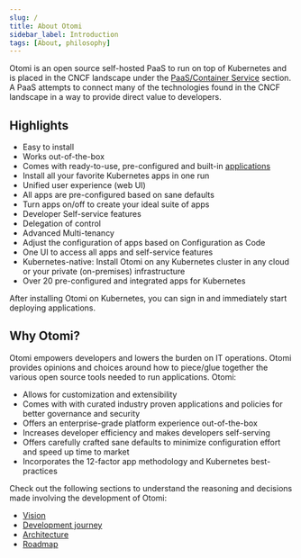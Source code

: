 ```yaml
---
slug: /
title: About Otomi
sidebar_label: Introduction
tags: [About, philosophy]
---
```


Otomi is an open source self-hosted PaaS to run on top of Kubernetes and is placed in the CNCF landscape under the [PaaS/Container Service](https://landscape.cncf.io/guide#platform--paas-container-service) section. A PaaS attempts to connect many of the technologies found in the CNCF landscape in a way to provide direct value to developers.

## Highlights

- Easy to install
- Works out-of-the-box
- Comes with ready-to-use, pre-configured and built-in [applications](/#appsuite)
- Install all your favorite Kubernetes apps in one run
- Unified user experience (web UI)
- All apps are pre-configured based on sane defaults
- Turn apps on/off to create your ideal suite of apps
- Developer Self-service features
- Delegation of control
- Advanced Multi-tenancy
- Adjust the configuration of apps based on Configuration as Code
- One UI to access all apps and self-service features
- Kubernetes-native: Install Otomi on any Kubernetes cluster in any cloud or your private (on-premises) infrastructure
- Over 20 pre-configured and integrated apps for Kubernetes

After installing Otomi on Kubernetes, you can sign in and immediately start deploying applications.

## Why Otomi?

Otomi empowers developers and lowers the burden on IT operations. Otomi provides opinions and choices around how to piece/glue together the various open source tools needed to run applications. Otomi:

- Allows for customization and extensibility
- Comes with with curated industry proven applications and policies for better governance and security
- Offers an enterprise-grade platform experience out-of-the-box
- Increases developer efficiency and makes developers self-serving
- Offers carefully crafted sane defaults to minimize configuration effort and speed up time to market
- Incorporates the 12-factor app methodology and Kubernetes best-practices

Check out the following sections to understand the reasoning and decisions made involving the development of Otomi:

- [Vision](/about/vision)
- [Development journey](/about/journey)
- [Architecture](/about/architecture)
- [Roadmap](/about/roadmap)

<!---
For developer information please visit the repositories involved:

 [otomi-core](https://github.com/redkubes/otomi-core/): The monorepo containing all the apps and configuration
- [otomi-tasks](https://github.com/redkubes/otomi-tasks/): The tasks used by core to massage apps to adhere to the configuration
- [otomi-clients](https://github.com/redkubes/otomi-clients/): The openapi generator for the clients used by the tasks-->
